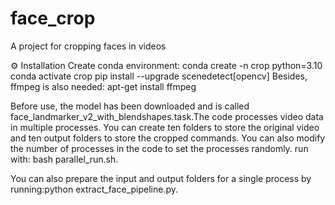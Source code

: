 # face_crop
A project for cropping faces in videos

  ⚙ Installation
Create conda environment:
  conda create -n crop python=3.10
  conda activate crop
  pip install --upgrade scenedetect[opencv]
Besides, ffmpeg is also needed:
  apt-get install ffmpeg

Before use, the model has been downloaded and is called face_landmarker_v2_with_blendshapes.task.The code processes video data in multiple processes. You can create ten folders to store the original video and ten output folders to store the cropped commands. You can also modify the number of processes in the code to set the processes randomly.
run with: bash parallel_run.sh.

You can also prepare the input and output folders for a single process by running:python extract_face_pipeline.py.

  
